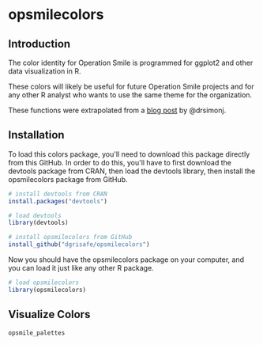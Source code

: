 # opsmilecolors

## Introduction

The color identity for Operation Smile is programmed for ggplot2 and other data visualization in R. 

These colors will likely be useful for future Operation Smile projects and for any other R analyst who wants to use the same theme for the organization.

These functions were extrapolated from a [blog post](https://drsimonj.svbtle.com/creating-corporate-colour-palettes-for-ggplot2) by @drsimonj.

## Installation

To load this colors package, you'll need to download this package directly from this GitHub. In order to do this, you'll have to first download the devtools package from CRAN, then load the devtools library, then install the opsmilecolors package from GitHub.

```r
# install devtools from CRAN
install.packages("devtools")

# load devtools
library(devtools)

# install opsmilecolors from GitHub
install_github("dgrisafe/opsmilecolors")
```

Now you should have the opsmilecolors package on your computer, and you can load it just like any other R package.

```r
# load opsmilecolors
library(opsmilecolors)
```

## Visualize Colors

```r
opsmile_palettes
```

